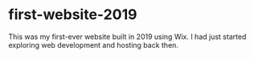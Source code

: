 # first-website-2019
This was my first-ever website built in 2019 using Wix. I had just started exploring web development and hosting back then.

